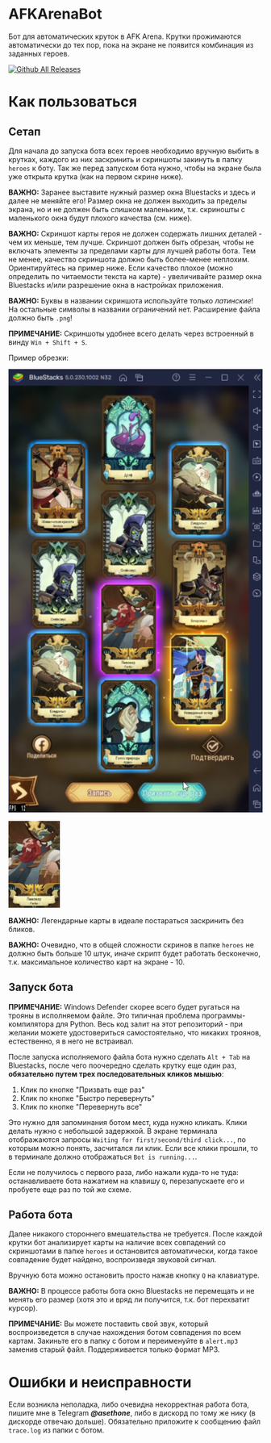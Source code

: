# AFKArenaBot
Бот для автоматических круток в AFK Arena. Крутки прожимаются автоматически до тех пор, пока на экране не появится комбинация из заданных героев.

[![Github All Releases](https://img.shields.io/github/downloads/Asethone/AFKArenaBot/total.svg)]()

# Как пользоваться
## Сетап
Для начала до запуска бота всех героев необходимо вручную выбить в крутках, каждого из них заскринить и скриншоты закинуть в папку `heroes` к боту. Так же перед запуском бота нужно, чтобы на экране была уже открыта крутка (как на первом скрине ниже).

**ВАЖНО:** Заранее выставите нужный размер окна Bluestacks и здесь и далее не меняйте его! Размер окна не должен выходить за пределы экрана, но и не должен быть слишком маленьким, т.к. скриношты с маленького окна будут плохого качества (см. ниже).

**ВАЖНО:** Скриншот карты героя не должен содержать лишних деталей - чем их меньше, тем лучше. Скриншот должен быть обрезан, чтобы не включать элементы за пределами карты для лучшей работы бота. Тем не менее, качество скриншота должно быть более-менее неплохим. Ориентируйтесь на пример ниже. Если качество плохое (можно определить по читаемости текста на карте) - увеличивайте размер окна Bluestacks и/или разрешение окна в настройках приложения.

**ВАЖНО:** Буквы в названии скриншота используйте только *латинские*! На остальные символы в названии ограничений нет. Расширение файла должно быть `.png`!

**ПРИМЕЧАНИЕ:** Скриншоты удобнее всего делать через встроенный в винду `Win + Shift + S`.

Пример обрезки:

![Экран целиком](misc/whole_screen.png)

![Обрезанная карта](misc/beermaker.png)

**ВАЖНО:** Легендарные карты в идеале постараться заскринить без бликов.

**ВАЖНО:** Очевидно, что в общей сложности скринов в папке `heroes` не должно быть больше 10 штук, иначе скрипт будет работать бесконечно, т.к. максимальное количество карт на экране - 10.

## Запуск бота

**ПРИМЕЧАНИЕ:** Windows Defender скорее всего будет ругаться на трояны в исполняемом файле. Это типичная проблема программы-компилятора для Python. Весь код залит на этот репозиторий - при желании можете удостовериться самостоятельно, что никаких троянов, естественно, я в него не встраивал.

После запуска исполняемого файла бота нужно сделать `Alt + Tab` на Bluestacks, после чего поочередно сделать крутку еще один раз, **обязательно путем трех последовательных кликов мышью**:

1. Клик по кнопке "Призвать еще раз"
2. Клик по кнопке "Быстро перевернуть"
3. Клик по кнопке "Перевернуть все"

Это нужно для запоминания ботом мест, куда нужно кликать. Клики делать нужно с небольшой задержкой. В экране терминала отображаются запросы  `Waiting for first/second/third click...`, по которым можно понять, засчитался ли клик. Если все клики прошли, то в терминале должно отображаться `Bot is running...`.

Если не получилось с первого раза, либо нажали куда-то не туда: останавливаете бота нажатием на клавишу `Q`, перезапускаете его и пробуете еще раз по той же схеме.

## Работа бота
Далее никакого стороннего вмешательства не требуется. После каждой крутки бот анализирует карты на наличие всех совпадений со скриншотами в папке `heroes` и остановится автоматически, когда такое совпадение будет найдено, воспроизведя звуковой сигнал.

Вручную бота можно остановить просто нажав кнопку `Q` на клавиатуре.

**ВАЖНО:** В процессе работы бота окно Bluestacks не перемещать и не менять его размер (хотя это и вряд ли получится, т.к. бот перехватит курсор).

**ПРИМЕЧАНИЕ:** Вы можете поставить свой звук, который воспроизведется в случае нахождения ботом совпадения по всем картам. Закиньте его в папку с ботом и переименуйте в `alert.mp3` заменив старый файл. Поддерживается только формат MP3.

# Ошибки и неисправности
Если возникла неполадка, либо очевидна некорректная работа бота, пишите мне в Telegram ***@asethone***, либо в дискорд по тому же нику (в дискорде отвечаю дольше). Обязательно приложите к сообщению файл `trace.log` из папки с ботом.
